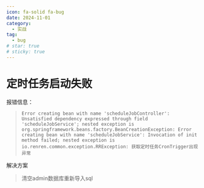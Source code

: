 ```yaml
---
icon: fa-solid fa-bug
date: 2024-11-01
category:
  - 实战
tag:
  - bug
# star: true
# sticky: true
---
```

# 定时任务启动失败

报错信息：

> `Error creating bean with name 'scheduleJobController': Unsatisfied dependency expressed through field 'scheduleJobService'; nested exception is org.springframework.beans.factory.BeanCreationException: Error creating bean with name 'scheduleJobService': Invocation of init method failed; nested exception is io.renren.common.exception.RRException: 获取定时任务CronTrigger出现异常`

<!-- more -->

解决方案

> 清空admin数据库重新导入sql